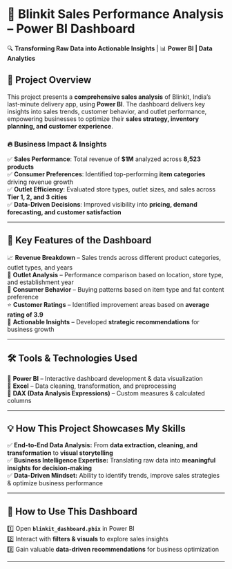 # 🚀 **Blinkit Sales Performance Analysis – Power BI Dashboard**  

🔍 **Transforming Raw Data into Actionable Insights** | 📊 **Power BI | Data Analytics**  

## 📢 **Project Overview**  
This project presents a **comprehensive sales analysis** of Blinkit, India’s last-minute delivery app, using **Power BI**. The dashboard delivers key insights into sales trends, customer behavior, and outlet performance, empowering businesses to optimize their **sales strategy, inventory planning, and customer experience**.  

### 🔥 **Business Impact & Insights**  
✅ **Sales Performance**: Total revenue of **$1M** analyzed across **8,523 products**  
✅ **Consumer Preferences**: Identified top-performing **item categories** driving revenue growth  
✅ **Outlet Efficiency**: Evaluated store types, outlet sizes, and sales across **Tier 1, 2, and 3 cities**  
✅ **Data-Driven Decisions**: Improved visibility into **pricing, demand forecasting, and customer satisfaction**  

---

## 📌 **Key Features of the Dashboard**  
📈 **Revenue Breakdown** – Sales trends across different product categories, outlet types, and years  
🏪 **Outlet Analysis** – Performance comparison based on location, store type, and establishment year  
🛒 **Consumer Behavior** – Buying patterns based on item type and fat content preference  
⭐ **Customer Ratings** – Identified improvement areas based on **average rating of 3.9**  
🎯 **Actionable Insights** – Developed **strategic recommendations** for business growth  

---

## 🛠 **Tools & Technologies Used**  
🔹 **Power BI** – Interactive dashboard development & data visualization  
🔹 **Excel** – Data cleaning, transformation, and preprocessing  
🔹 **DAX (Data Analysis Expressions)** – Custom measures & calculated columns  

---

## 💡 **How This Project Showcases My Skills**  
✅ **End-to-End Data Analysis:** From **data extraction, cleaning, and transformation** to **visual storytelling**  
✅ **Business Intelligence Expertise:** Translating raw data into **meaningful insights for decision-making**  
✅ **Data-Driven Mindset:** Ability to identify trends, improve sales strategies & optimize business performance  

---

## 🚀 **How to Use This Dashboard**  
1️⃣ Open **`blinkit_dashboard.pbix`** in Power BI  
2️⃣ Interact with **filters & visuals** to explore sales insights  
3️⃣ Gain valuable **data-driven recommendations** for business optimization  

---

